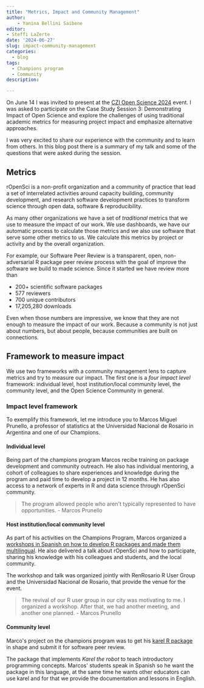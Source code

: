 ```yaml
---
title: "Metrics, Impact and Community Management"
author: 
    - Yanina Bellini Saibene
editor:
- Steffi LaZerte
date: '2024-06-27'
slug: impact-community-management
categories:
  - blog
tags:
  - Champions program
  - Community
description: 

---
```


On June 14 I was invited to present at the [CZI Open Science 2024](https://chanzuckerberg.com/science/programs-resources/open-science/) event. I was asked to participate on the Case Study Session 3: Demonstrating Impact of Open Science and explore the challenges of using traditional academic metrics for measuring project impact and emphasize alternative approaches.

I was very excited to share our experience with the community and to learn from others. In this blog post there is a summary of my talk and some of the questions that were asked during the session.

## Metrics

rOpenSci is a non-profit organization and a community of practice that lead a set of interrelated activities around capacity building, community development, and research software development practices to transform science through open data, software & reproducibility.

As many other organizations we have a set of _traditional_ metrics that we use to measure the impact of our work. We use dashboards, we have our automatic process to calculate those metrics and we also use software that serve some other metrics to us. We calculate this metrics by project or activity and by the overall organization.

For example, our Software Peer Review is a transparent, open, non-adversarial R package peer review process with the goal of improve the software we build to made science. Since it started we have review more than  

* 200+ scientific software packages 
* 577 reviewers
* 700 unique contributors
* 17,205,280 downloads

Even when those numbers are impressive, we know that they are not enough to measure the impact of our work. Because a community is not just about numbers, but about people, because communities are built on connections.  

## Framework to measure impact

We use two frameworks with a community management lens to capture metrics and try to measure our impact. The first one is a _four impact level_ framework: individual level, host institution/local community level, the community level, and the Open Science Community in general.

### Impact level framework

To exemplify this framework, let me introduce you to Marcos Miguel Prunello, a professor of statistics at the Universidad Nacional de Rosario in Argentina and one of our Champions.

#### Individual level

Being part of the champions program Marcos recibe training on package development and community outreach. He also has individual mentoring, a cohort of colleagues to share experiences and knowledge during the program and paid time to develop a project in 12 months. He has also access to a network of experts in R and data science through rOpenSci community.

> The program allowed people who aren't typically represented to have opportunities. - Marcos Prunello

#### Host institution/local community level

As part of his activities on the Champions Program, Marcos organized a [workshops in Spanish on how to develop R packages and made them multilingual](/events/r-en-rosario-champions/
).  He also delivered a talk about rOpenSci and how to participate, sharing his knowledge with his colleagues and students, and the local community.

The workshop and talk was organized jointly with RenRosario R User Group and the Universidad Nacional de Rosario, that provide the venue for the event. 

> The revival of our R user group in our city was motivating to me. I organized a workshop. After that, we had another meeting, and another one planned. - Marcos Prunello

#### Community level

Marco's project on the champions program was to get his [karel R package]() in shape and submit it for software peer review. 

The package that implements _Karel the robot_ to teach introductory programming concepts. Marcos' students speak in Spanish so he want the package in this language, at the same time he wants other educators can use karel and for that we provide the documentation and lessons in English.




